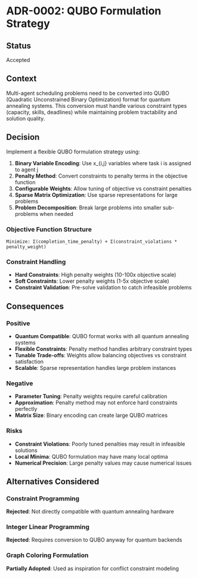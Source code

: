 # ADR-0002: QUBO Formulation Strategy

## Status
Accepted

## Context
Multi-agent scheduling problems need to be converted into QUBO (Quadratic Unconstrained Binary Optimization) format for quantum annealing systems. This conversion must handle various constraint types (capacity, skills, deadlines) while maintaining problem tractability and solution quality.

## Decision
Implement a flexible QUBO formulation strategy using:

1. **Binary Variable Encoding**: Use x_{i,j} variables where task i is assigned to agent j
2. **Penalty Method**: Convert constraints to penalty terms in the objective function
3. **Configurable Weights**: Allow tuning of objective vs constraint penalties
4. **Sparse Matrix Optimization**: Use sparse representations for large problems
5. **Problem Decomposition**: Break large problems into smaller sub-problems when needed

### Objective Function Structure
```
Minimize: Σ(completion_time_penalty) + Σ(constraint_violations * penalty_weight)
```

### Constraint Handling
- **Hard Constraints**: High penalty weights (10-100x objective scale)
- **Soft Constraints**: Lower penalty weights (1-5x objective scale)
- **Constraint Validation**: Pre-solve validation to catch infeasible problems

## Consequences

### Positive
- **Quantum Compatible**: QUBO format works with all quantum annealing systems
- **Flexible Constraints**: Penalty method handles arbitrary constraint types
- **Tunable Trade-offs**: Weights allow balancing objectives vs constraint satisfaction
- **Scalable**: Sparse representation handles large problem instances

### Negative
- **Parameter Tuning**: Penalty weights require careful calibration
- **Approximation**: Penalty method may not enforce hard constraints perfectly
- **Matrix Size**: Binary encoding can create large QUBO matrices

### Risks
- **Constraint Violations**: Poorly tuned penalties may result in infeasible solutions
- **Local Minima**: QUBO formulation may have many local optima
- **Numerical Precision**: Large penalty values may cause numerical issues

## Alternatives Considered

### Constraint Programming
**Rejected**: Not directly compatible with quantum annealing hardware

### Integer Linear Programming
**Rejected**: Requires conversion to QUBO anyway for quantum backends

### Graph Coloring Formulation
**Partially Adopted**: Used as inspiration for conflict constraint modeling